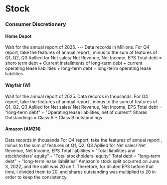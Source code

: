 # Stock
### Consumer Discretionery
#### Home Depot
  Wait for the annual report of 2025.
---  Data records in Millions.
  For Q4 report, take the features of annual report , minus to the sum of features of Q1, Q2, Q3
    Apllied for Net sales/ Net Revenue, Net Income, EPS
  Total debt =  short-term debt + Current installments of long-term debt + current operating lease liabilities + long-term debt + long-term operating lease liabilities

#### Wayfair (W)
  Wait for the annual report of 2025.
  Data records in thousands.
  For Q4 report, take the features of annual report , minus to the sum of features of Q1, Q2, Q3
    Apllied for Net sales/ Net Revenue, Net Income, EPS
  Total debt = "long-term debt" + "Operating lease liabilities, net of current"
  Shares Outstandings = Class A + Class B outstandings

#### Amazon (AMZN)
  Data records in thousands
  For Q4 report, take the features of annual report , minus to the sum of features of Q1, Q2, Q3
    Apllied for Net sales/ Net Revenue, Net Income, EPS
  Total liabilities = "Total liabilities and stockholders’ equity" - "Total stockholders’ equity"
  Total debt = "long-term debt" + "long-term lease liabilities"
  Amazon's stock split occurred on June 3, 2022, and the split was 20 on 1. Therefore, for diluted EPS before that time, I divided them to 20, and shares outstanding was multiplied to 20 in order to keep the consistency.
